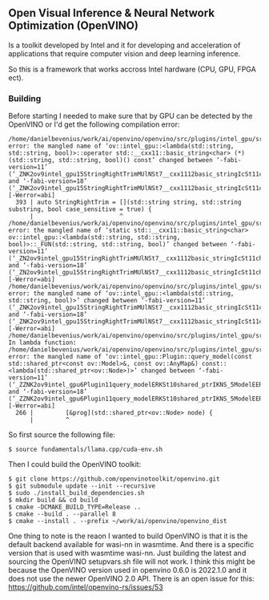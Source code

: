 ## Open Visual Inference & Neural Network Optimization (OpenVINO)
Is a toolkit developed by Intel and it for developing and acceleration of
applications that require computer vision and deep learning inference.

So this is a framework that works accross Intel hardware (CPU, GPU, FPGA ect).

### Building
Before starting I needed to make sure that by GPU can be detected by the
OpenVINO or I'd get the following compilation error:
```console
/home/danielbevenius/work/ai/openvino/openvino/src/plugins/intel_gpu/src/plugin/plugin.cpp:393:24: error: the mangled name of ‘ov::intel_gpu::<lambda(std::string, std::string, bool)>::operator std::__cxx11::basic_string<char> (*)(std::string, std::string, bool)() const’ changed between ‘-fabi-version=11’ (‘_ZNK2ov9intel_gpu15StringRightTrimMUlNSt7__cxx1112basic_stringIcSt11char_traitsIcESaIcEEES6_bE_cvPFS6_S6_S6_bEEv’) and ‘-fabi-version=18’ (‘_ZNK2ov9intel_gpu15StringRightTrimMUlNSt7__cxx1112basic_stringIcSt11char_traitsIcESaIcEEES7_bE_cvPFS7_S7_S7_bEEv’) [-Werror=abi]
  393 | auto StringRightTrim = [](std::string string, std::string substring, bool case_sensitive = true) {
      |                        ^
/home/danielbevenius/work/ai/openvino/openvino/src/plugins/intel_gpu/src/plugin/plugin.cpp:393:24: error: the mangled name of ‘static std::__cxx11::basic_string<char> ov::intel_gpu::<lambda(std::string, std::string, bool)>::_FUN(std::string, std::string, bool)’ changed between ‘-fabi-version=11’ (‘_ZN2ov9intel_gpu15StringRightTrimMUlNSt7__cxx1112basic_stringIcSt11char_traitsIcESaIcEEES6_bE_4_FUNES6_S6_b’) and ‘-fabi-version=18’ (‘_ZN2ov9intel_gpu15StringRightTrimMUlNSt7__cxx1112basic_stringIcSt11char_traitsIcESaIcEEES7_bE_4_FUNES7_S7_b’) [-Werror=abi]
/home/danielbevenius/work/ai/openvino/openvino/src/plugins/intel_gpu/src/plugin/plugin.cpp:393:24: error: the mangled name of ‘ov::intel_gpu::<lambda(std::string, std::string, bool)>’ changed between ‘-fabi-version=11’ (‘_ZNK2ov9intel_gpu15StringRightTrimMUlNSt7__cxx1112basic_stringIcSt11char_traitsIcESaIcEEES6_bE_clES6_S6_b’) and ‘-fabi-version=18’ (‘_ZNK2ov9intel_gpu15StringRightTrimMUlNSt7__cxx1112basic_stringIcSt11char_traitsIcESaIcEEES7_bE_clES7_S7_b’) [-Werror=abi]
/home/danielbevenius/work/ai/openvino/openvino/src/plugins/intel_gpu/src/plugin/plugin.cpp: In lambda function:
/home/danielbevenius/work/ai/openvino/openvino/src/plugins/intel_gpu/src/plugin/plugin.cpp:266:9: error: the mangled name of ‘ov::intel_gpu::Plugin::query_model(const std::shared_ptr<const ov::Model>&, const ov::AnyMap&) const::<lambda(std::shared_ptr<ov::Node>)>’ changed between ‘-fabi-version=11’ (‘_ZZNK2ov9intel_gpu6Plugin11query_modelERKSt10shared_ptrIKNS_5ModelEERKSt3mapINSt7__cxx1112basic_stringIcSt11char_traitsIcESaIcEEENS_3AnyESt4lessISE_ESaISt4pairIKSE_SF_EEEENKUlS2_INS_4NodeEEE0_clESQ_’) and ‘-fabi-version=18’ (‘_ZZNK2ov9intel_gpu6Plugin11query_modelERKSt10shared_ptrIKNS_5ModelEERKSt3mapINSt7__cxx1112basic_stringIcSt11char_traitsIcESaIcEEENS_3AnyESt4lessISE_ESaISt4pairIKSE_SF_EEEENKUlS2_INS_4NodeEEE_clESQ_’) [-Werror=abi]
  266 |         [&prog](std::shared_ptr<ov::Node> node) {
      |         ^
```

So first source the following file:
```console
$ source fundamentals/llama.cpp/cuda-env.sh
```

Then I could build the OpenVINO toolkit:
```console
$ git clone https://github.com/openvinotoolkit/openvino.git
$ git submodule update --init --recursive
$ sudo ./install_build_dependencies.sh
$ mkdir build && cd build
$ cmake -DCMAKE_BUILD_TYPE=Release ..
$ cmake --build . --parallel 8
$ cmake --install . --prefix ~/work/ai/openvino/openvino_dist
```
One thing to note is the reaon I wanted to build OpenVINO is that it is the
default backend available for wasi-nn in wasmtime. And there is a specific
version that is used with wasmtime wasi-nn. Just building the latest and
sourcing the OpenVINO setupvars.sh file will not work. I think this might be
because the OpenVINO version used in openvino 0.6.0 is 2022.1.0 and it does
not use the newer OpenVINO 2.0 API. There is an open issue for this:
https://github.com/intel/openvino-rs/issues/53

